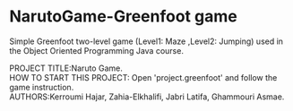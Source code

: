 # NarutoGame-Greenfoot game

Simple Greenfoot two-level game (Level1: Maze ,Level2: Jumping) used in the Object Oriented Programming Java course.


PROJECT TITLE:Naruto Game.<br />
HOW TO START THIS PROJECT: Open 'project.greenfoot' and follow the game instruction.<br />
AUTHORS:Kerroumi Hajar, Zahia-Elkhalifi, Jabri Latifa, Ghammouri Asmae.
